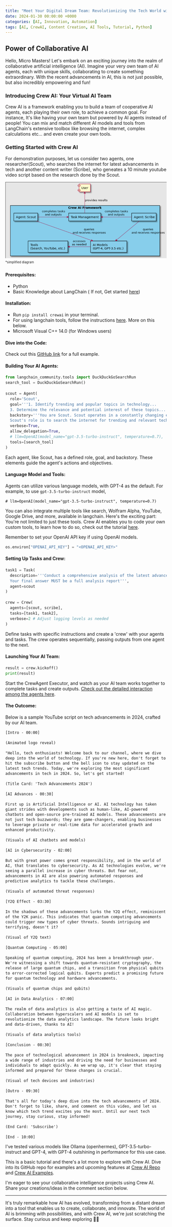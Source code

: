 ```yaml
---
title: "Meet Your Digital Dream Team: Revolutionizing the Tech World with AI"
date: 2024-01-30 00:00:00 +0000
categories: [AI, Innovation, Automation]
tags: [AI, CrewAI, Content Creation, AI Tools, Tutorial, Python]
---
```



## Power of Collaborative AI
Hello, Micro Masters! Let's embark on an exciting journey into the realm of collaborative artificial intelligence (AI). Imagine your very own team of AI agents, each with unique skills, collaborating to create something extraordinary. With the recent advancements in AI, this is not just possible, but also incredibly empowering and fun!

### Introducing Crew AI: Your Virtual AI Team

Crew AI is a framework enabling you to build a team of cooperative AI agents, each playing their own role, to achieve a common goal. For instance, It's like having your own team but powered by AI agents instead of people! You can mix and match different AI models and tools from LangChain's extensive toolbox like browsing the internet, complex calculations etc... and even create your own tools.

### Getting Started with Crew AI

For demonstration purposes, let us consider two agents, one researcher(Scout), who searches the internet for latest advancements in tech and another content writer (Scribe), who geneates a 10 minute youtube video script based on the research done by the Scout.

![Crew-AI-Tutorial](https://raw.githubusercontent.com/micromastery/micromastery.github.io/main/assets/CrewAI-Tutorial-1/Crew-AI-Tutorial-1.png)
<sub><sup>*simplified diagram</sup></sub>
#### Prerequisites:

- Python 
- Basic Knowledge about LangChain ( If not, Get started [here](https://python.langchain.com/docs/expression_language/get_started))

#### Installation:

- Run `pip install crewai` in your terminal.
- For using langchain tools, follow the instructions [here](https://python.langchain.com/docs/integrations/tools/). More on this below.
- Microsoft Visual C++ 14.0 (for Windows users)


#### Dive into the Code:

Check out this [GitHub link](https://github.com/micromastery/CrewAI-Tutorial) for a full example.

#### Building Your AI Agents:

```python
from langchain_community.tools import DuckDuckGoSearchRun
search_tool = DuckDuckGoSearchRun()

scout = Agent(
  role='Scout',
  goal='''1. Identify trending and popular topics in technology...
  3. Determine the relevance and potential interest of these topics...''',
  backstory='''You are Scout. Scout operates in a constantly changing environment...
  Scout's role is to search the internet for trending and relevant technology topics...''',
  verbose=True,
  allow_delegation=True,
  # llm=OpenAI(model_name="gpt-3.5-turbo-instruct", temperature=0.7),
  tools=[search_tool]
)
```

Each agent, like Scout, has a defined role, goal, and backstory. These elements guide the agent's actions and objectives.

#### Language Model and Tools:

Agents can utilize various language models, with GPT-4 as the default. For example, to use `gpt-3.5-turbo-instruct` model,

```
# llm=OpenAI(model_name="gpt-3.5-turbo-instruct", temperature=0.7)
```

You can also integrate multiple tools like search, Wolfram Alpha, YouTube, Google Drive, and more, available in langchain. Here's the exciting part: You're not limited to just these tools. Crew AI enables you to code your own custom tools, to learn how to do so, check out the tutorial [here](https://micromastery.github.io/posts/customizing-llms-with-langchain-text-to-speech/).


Remember to set your OpenAI API key if using OpenAI models.
```python
os.environ["OPENAI_API_KEY"] = "<OPENAI_API_KEY>"
```



#### Setting Up Tasks and Crew:

```python
task1 = Task(
  description='''Conduct a comprehensive analysis of the latest advancements in tech in 2024...
  Your final answer MUST be a full analysis report''',
  agent=scout
)

crew = Crew(
  agents=[scout, scribe],
  tasks=[task1, task2],
  verbose=2 # Adjust logging levels as needed
)
```

Define tasks with specific instructions and create a 'crew' with your agents and tasks. The crew operates sequentially, passing outputs from one agent to the next.

#### Launching Your AI Team:

```python
result = crew.kickoff()
print(result)
```

Start the CrewAgent Executor, and watch as your AI team works together to complete tasks and create outputs.
[Check out the detailed interaction among the agents here](https://raw.githubusercontent.com/micromastery/CrewAI-Tutorial/main/SampleOutput.txt).

#### The Outcome:


Below is a sample YouTube script on tech advancements in 2024, crafted by our AI team. 

```text
[Intro - 00:00]

(Animated logo reveal)

"Hello, tech enthusiasts! Welcome back to our channel, where we dive deep into the world of technology. If you're new here, don't forget to hit the subscribe button and the bell icon to stay updated on the latest tech trends. Today, we're exploring the most significant advancements in tech in 2024. So, let's get started!

(Title Card: 'Tech Advancements 2024')

[AI Advances - 00:30]

First up is Artificial Intelligence or AI. AI technology has taken giant strides with developments such as human-like, AI-powered chatbots and open-source pre-trained AI models. These advancements are not just tech buzzwords; they are game-changers, enabling businesses to leverage private or real-time data for accelerated growth and enhanced productivity.

(Visuals of AI chatbots and models)

[AI in Cybersecurity - 02:00]

But with great power comes great responsibility, and in the world of AI, that translates to cybersecurity. As AI technologies evolve, we're seeing a parallel increase in cyber threats. But fear not, advancements in AI are also powering automated responses and predictive analytics to tackle these challenges.

(Visuals of automated threat responses)

[Y2Q Effect - 03:30]

In the shadows of these advancements lurks the Y2Q effect, reminiscent of the Y2K panic. This indicates that quantum computing advancements could trigger new types of cyber threats. Sounds intriguing and terrifying, doesn't it?

(Visual of Y2Q text)

[Quantum Computing - 05:00]

Speaking of quantum computing, 2024 has been a breakthrough year. We're witnessing a shift towards quantum-resistant cryptography, the release of large quantum chips, and a transition from physical qubits to error-corrected logical qubits. Experts predict a promising future for quantum technology and hardware advancements.

(Visuals of quantum chips and qubits)

[AI in Data Analytics - 07:00]

The realm of data analytics is also getting a taste of AI magic. Collaboration between hyperscalers and AI models is set to revolutionize the data analytics landscape. The future looks bright and data-driven, thanks to AI!

(Visuals of data analytics tools)

[Conclusion - 08:30]

The pace of technological advancement in 2024 is breakneck, impacting a wide range of industries and driving the need for businesses and individuals to adapt quickly. As we wrap up, it's clear that staying informed and prepared for these changes is crucial.

(Visual of tech devices and industries)

[Outro - 09:30]

That's all for today's deep dive into the tech advancements of 2024. Don't forget to like, share, and comment on this video, and let us know which tech trend excites you the most. Until our next tech journey, stay curious, stay informed!

(End Card: 'Subscribe')

[End - 10:00]
```

I've tested various models like Ollama (openhermes), GPT-3.5-turbo-instruct and GPT-4, with GPT-4 outshining in performance for this use case.


This is a basic tutorial and there's a lot more to explore with Crew AI. Dive into its GitHub repo for examples and upcoming features at [Crew AI Repo](https://github.com/joaomdmoura/crewAI?tab=readme-ov-file#crewai) and [Crew AI Examples](https://github.com/joaomdmoura/crewAI-examples?tab=readme-ov-file).

I'm eager to see your collaborative intelligence projects using Crew AI. Share your creations/ideas in the comment section below.

---

It's truly remarkable how AI has evolved, transforming from a distant dream into a tool that enables us to create, collaborate, and innovate. The world of AI is brimming with possibilities, and with Crew AI, we're just scratching the surface. Stay curious and keep exploring 🚀💡

